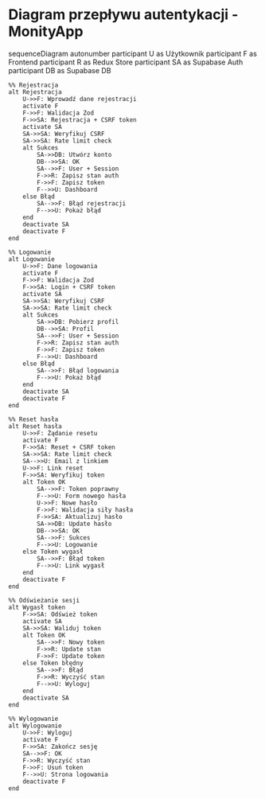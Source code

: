 # Diagram przepływu autentykacji - MonityApp

sequenceDiagram
autonumber
participant U as Użytkownik
participant F as Frontend
participant R as Redux Store
participant SA as Supabase Auth
participant DB as Supabase DB

    %% Rejestracja
    alt Rejestracja
        U->>F: Wprowadź dane rejestracji
        activate F
        F->>F: Walidacja Zod
        F->>SA: Rejestracja + CSRF token
        activate SA
        SA->>SA: Weryfikuj CSRF
        SA->>SA: Rate limit check
        alt Sukces
            SA->>DB: Utwórz konto
            DB-->>SA: OK
            SA-->>F: User + Session
            F->>R: Zapisz stan auth
            F->>F: Zapisz token
            F-->>U: Dashboard
        else Błąd
            SA-->>F: Błąd rejestracji
            F-->>U: Pokaż błąd
        end
        deactivate SA
        deactivate F
    end

    %% Logowanie
    alt Logowanie
        U->>F: Dane logowania
        activate F
        F->>F: Walidacja Zod
        F->>SA: Login + CSRF token
        activate SA
        SA->>SA: Weryfikuj CSRF
        SA->>SA: Rate limit check
        alt Sukces
            SA->>DB: Pobierz profil
            DB-->>SA: Profil
            SA-->>F: User + Session
            F->>R: Zapisz stan auth
            F->>F: Zapisz token
            F-->>U: Dashboard
        else Błąd
            SA-->>F: Błąd logowania
            F-->>U: Pokaż błąd
        end
        deactivate SA
        deactivate F
    end

    %% Reset hasła
    alt Reset hasła
        U->>F: Żądanie resetu
        activate F
        F->>SA: Reset + CSRF token
        SA->>SA: Rate limit check
        SA-->>U: Email z linkiem
        U->>F: Link reset
        F->>SA: Weryfikuj token
        alt Token OK
            SA-->>F: Token poprawny
            F-->>U: Form nowego hasła
            U->>F: Nowe hasło
            F->>F: Walidacja siły hasła
            F->>SA: Aktualizuj hasło
            SA->>DB: Update hasło
            DB-->>SA: OK
            SA-->>F: Sukces
            F-->>U: Logowanie
        else Token wygasł
            SA-->>F: Błąd token
            F-->>U: Link wygasł
        end
        deactivate F
    end

    %% Odświeżanie sesji
    alt Wygasł token
        F->>SA: Odśwież token
        activate SA
        SA->>SA: Waliduj token
        alt Token OK
            SA-->>F: Nowy token
            F->>R: Update stan
            F->>F: Update token
        else Token błędny
            SA-->>F: Błąd
            F->>R: Wyczyść stan
            F-->>U: Wyloguj
        end
        deactivate SA
    end

    %% Wylogowanie
    alt Wylogowanie
        U->>F: Wyloguj
        activate F
        F->>SA: Zakończ sesję
        SA-->>F: OK
        F->>R: Wyczyść stan
        F->>F: Usuń token
        F-->>U: Strona logowania
        deactivate F
    end
